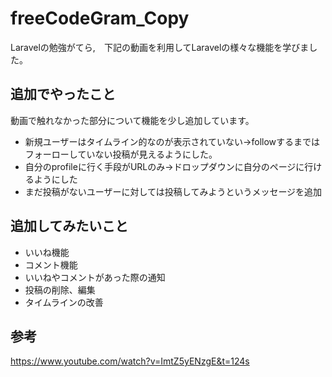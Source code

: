# freeCodeGram_Copy
Laravelの勉強がてら,　下記の動画を利用してLaravelの様々な機能を学びました。

## 追加でやったこと
動画で触れなかった部分について機能を少し追加しています。
* 新規ユーザーはタイムライン的なのが表示されていない->followするまではフォーローしていない投稿が見えるようにした。
* 自分のprofileに行く手段がURLのみ->ドロップダウンに自分のページに行けるようにした
* まだ投稿がないユーザーに対しては投稿してみようというメッセージを追加


## 追加してみたいこと
* いいね機能
* コメント機能
* いいねやコメントがあった際の通知
* 投稿の削除、編集
* タイムラインの改善



## 参考
https://www.youtube.com/watch?v=ImtZ5yENzgE&t=124s

